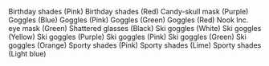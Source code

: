 Birthday shades (Pink)
Birthday shades (Red)
Candy-skull mask (Purple)
Goggles (Blue)
Goggles (Pink)
Goggles (Green)
Goggles (Red)
Nook Inc. eye mask (Green)
Shattered glasses (Black)
Ski goggles (White)
Ski goggles (Yellow)
Ski goggles (Purple)
Ski goggles (Pink)
Ski goggles (Green)
Ski goggles (Orange)
Sporty shades (Pink)
Sporty shades (Lime)
Sporty shades (Light blue)
